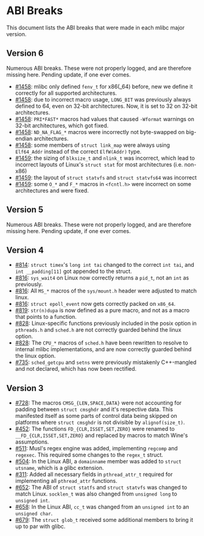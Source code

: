 # ABI Breaks

This document lists the ABI breaks that were made in each mlibc major version.

## Version 6

Numerous ABI breaks. These were not properly logged, and are therefore missing here. Pending update, if one ever comes.

- [#1458](https://github.com/managarm/mlibc/pull/1458): mlibc only defined `fenv_t` for x86(_64) before, new we define it correctly for all supported architectures.
- [#1458](https://github.com/managarm/mlibc/pull/1458): due to incorrect macro usage, `LONG_BIT` was previously always defined to 64, even on 32-bit architectures. Now, it is set to 32 on 32-bit architectures.
- [#1458](https://github.com/managarm/mlibc/pull/1458): `PRI*FAST*` macros had values that caused `-Wformat` warnings on 32-bit architectures, which got fixed.
- [#1458](https://github.com/managarm/mlibc/pull/1458): `ND_NA_FLAG_*` macros were incorrectly not byte-swapped on big-endian architectures.
- [#1458](https://github.com/managarm/mlibc/pull/1458): some members of `struct link_map` were always using `Elf64_Addr` instead of the correct `ElfW(Addr)` type.
- [#1459](https://github.com/managarm/mlibc/pull/1459): the sizing of `blksize_t` and `nlink_t` was incorrect, which lead to incorrect layouts of Linux's `struct stat` for most architectures (i.e. non-x86)
- [#1459](https://github.com/managarm/mlibc/pull/1459): the layout of `struct statvfs` and `struct statvfs64` was incorrect
- [#1459](https://github.com/managarm/mlibc/pull/1459): some `O_*` and `F_*` macros in `<fcntl.h>` were incorrect on some architectures and were fixed.

## Version 5

Numerous ABI breaks. These were not properly logged, and are therefore missing here. Pending update, if one ever comes.

## Version 4

- [#814](https://github.com/managarm/mlibc/pull/814): `struct timex`'s `long int tai` changed to the correct `int tai`, and `int __padding[11]` got appended to the struct.
- [#816](https://github.com/managarm/mlibc/pull/816): `sys_wait4` on Linux now correctly returns a `pid_t`, not an `int` as previously.
- [#816](https://github.com/managarm/mlibc/pull/816): All `MS_*` macros of the `sys/mount.h` header were adjusted to match linux.
- [#816](https://github.com/managarm/mlibc/pull/816): `struct epoll_event` now gets correctly packed on `x86_64`.
- [#819](https://github.com/managarm/mlibc/pull/819): `str(n)dupa` is now defined as a pure macro, and not as a macro that points to a function.
- [#828](https://github.com/managarm/mlibc/pull/828): Linux-specific functions previously included in the posix option in `pthreads.h` and `sched.h` are not correctly guarded behind the linux option.
- [#828](https://github.com/managarm/mlibc/pull/828): The `CPU_*` macros of `sched.h` have been rewritten to resolve to internal mlibc implementations, and are now correctly guarded behind the linux option.
- [#735](https://github.com/managarm/mlibc/pull/735): `sched_getcpu` and `setns` were previously mistakenly C++-mangled and not declared, which has now been rectified.

## Version 3

- [#728](https://github.com/managarm/mlibc/pull/728):
  The macros `CMSG_{LEN,SPACE,DATA}` were not accounting for padding between
  `struct cmsghdr` and it's respective data. This manifested itself as some
  parts of control data being skipped on platforms where `struct cmsghdr` is
  not divisible by `alignof(size_t)`.
- [#452](https://github.com/managarm/mlibc/pull/452): The functions `FD_{CLR,ISSET,SET,ZERO}` were renamed to `__FD_{CLR,ISSET,SET,ZERO}` and replaced by macros to match Wine's assumptions.
- [#511](https://github.com/managarm/mlibc/pull/511): Musl's regex engine was added, implementing `regcomp` and `regexec`. This required some changes to the `regex_t` struct.
- [#504](https://github.com/managarm/mlibc/pull/504): In the Linux ABI, a `domainname` member was added to `struct utsname`, which is a glibc extension.
- [#311](https://github.com/managarm/mlibc/pull/311): Added all necessary fields in `pthread_attr_t` required for implementing all `pthread_attr` functions.
- [#652](https://github.com/managarm/mlibc/pull/652): The ABI of `struct statfs` and `struct statvfs` was changed to match Linux. `socklen_t` was also changed from `unsigned long` to `unsigned int`.
- [#658](https://github.com/managarm/mlibc/pull/648): In the Linux ABI, `cc_t` was changed from an `unsigned int` to an `unsigned char`.
- [#679](https://github.com/managarm/mlibc/pull/679): The `struct glob_t` received some additional members to bring it up to par with glibc.
